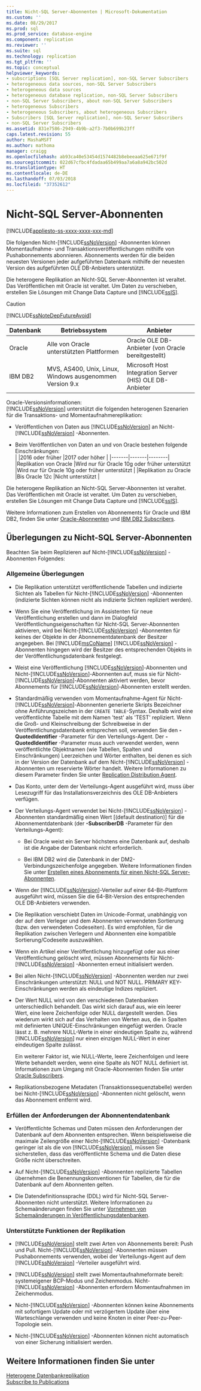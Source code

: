 ```yaml
---
title: Nicht-SQL Server-Abonnenten | Microsoft-Dokumentation
ms.custom: ''
ms.date: 08/29/2017
ms.prod: sql
ms.prod_service: database-engine
ms.component: replication
ms.reviewer: ''
ms.suite: sql
ms.technology: replication
ms.tgt_pltfrm: ''
ms.topic: conceptual
helpviewer_keywords:
- subscriptions [SQL Server replication], non-SQL Server Subscribers
- heterogeneous data sources, non-SQL Server Subscribers
- heterogeneous data sources
- heterogeneous database replication, non-SQL Server Subscribers
- non-SQL Server Subscribers, about non-SQL Server Subscribers
- heterogeneous Subscribers
- heterogeneous Subscribers, about heterogeneous Subscribers
- Subscribers [SQL Server replication], non-SQL Server Subscribers
- non-SQL Server Subscribers
ms.assetid: 831e7586-2949-4b9b-a2f3-7b0b699b23ff
caps.latest.revision: 55
author: MashaMSFT
ms.author: mathoma
manager: craigg
ms.openlocfilehash: ab93ca40e53454d1574482b8ebeeaa625e671f9f
ms.sourcegitcommit: 022d67cfbc4fdadaa65b499aa7a6a8a942bc502d
ms.translationtype: HT
ms.contentlocale: de-DE
ms.lasthandoff: 07/03/2018
ms.locfileid: "37352612"
---
```

# <a name="non-sql-server-subscribers"></a>Nicht-SQL Server-Abonnenten  
[!INCLUDE[appliesto-ss-xxxx-xxxx-xxx-md](../../../includes/appliesto-ss-xxxx-xxxx-xxx-md.md)]

Die folgenden Nicht-[!INCLUDE[ssNoVersion](../../../includes/ssnoversion-md.md)] -Abonnenten können Momentaufnahme- und Transaktionsveröffentlichungen mithilfe von Pushabonnements abonnieren. Abonnements werden für die beiden neuesten Versionen jeder aufgeführten Datenbank mithilfe der neuesten Version des aufgeführten OLE DB-Anbieters unterstützt.  
  
 Die heterogene Replikation an Nicht-SQL Server-Abonnenten ist veraltet. Das Veröffentlichen mit Oracle ist veraltet. Um Daten zu verschieben, erstellen Sie Lösungen mit Change Data Capture und [!INCLUDE[ssIS](../../../includes/ssis-md.md)].  
  
> [!CAUTION]  
>  [!INCLUDE[ssNoteDepFutureAvoid](../../../includes/ssnotedepfutureavoid-md.md)]  
  
|Datenbank|Betriebssystem|Anbieter|  
|--------------|----------------------|--------------|  
|Oracle|Alle von Oracle unterstützten Plattformen|Oracle OLE DB-Anbieter (von Oracle bereitgestellt)|  
|IBM DB2|MVS, AS400, Unix, Linux, Windows ausgenommen Version 9.x|Microsoft Host Integration Server (HIS) OLE DB-Anbieter|  

Oracle-Versionsinformationen:  
[!INCLUDE[ssNoVersion](../../../includes/ssnoversion-md.md)] unterstützt die folgenden heterogenen Szenarien für die Transaktions- und Momentaufnahmereplikation:  
  
-   Veröffentlichen von Daten aus [!INCLUDE[ssNoVersion](../../../includes/ssnoversion-md.md)] an Nicht-[!INCLUDE[ssNoVersion](../../../includes/ssnoversion-md.md)] -Abonnenten.  

-   Beim Veröffentlichen von Daten an und von Oracle bestehen folgende Einschränkungen:  
  | |2016 oder früher |2017 oder höher |
  |-------|-------|--------|
  |Replikation von Oracle |Wird nur für Oracle 10g oder früher unterstützt |Wird nur für Oracle 10g oder früher unterstützt |
  |Replikation zu Oracle |Bis Oracle 12c |Nicht unterstützt |


 Die heterogene Replikation an Nicht-SQL Server-Abonnenten ist veraltet. Das Veröffentlichen mit Oracle ist veraltet. Um Daten zu verschieben, erstellen Sie Lösungen mit Change Data Capture und [!INCLUDE[ssIS](../../../includes/ssis-md.md)].  

Weitere Informationen zum Erstellen von Abonnements für Oracle und IBM DB2, finden Sie unter [Oracle-Abonnenten](../../../relational-databases/replication/non-sql/oracle-subscribers.md) und [IBM DB2 Subscribers](../../../relational-databases/replication/non-sql/ibm-db2-subscribers.md).  
  
## <a name="considerations-for-non-sql-server-subscribers"></a>Überlegungen zu Nicht-SQL Server-Abonnenten  
 Beachten Sie beim Replizieren auf Nicht-[!INCLUDE[ssNoVersion](../../../includes/ssnoversion-md.md)] -Abonnenten Folgendes:  
  
### <a name="general-considerations"></a>Allgemeine Überlegungen  
  
-   Die Replikation unterstützt veröffentlichende Tabellen und indizierte Sichten als Tabellen für Nicht-[!INCLUDE[ssNoVersion](../../../includes/ssnoversion-md.md)] -Abonnenten (indizierte Sichten können nicht als indizierte Sichten repliziert werden).  
  
-   Wenn Sie eine Veröffentlichung im Assistenten für neue Veröffentlichung erstellen und dann im Dialogfeld Veröffentlichungseigenschaften für Nicht-SQL Server-Abonnenten aktivieren, wird bei Nicht-[!INCLUDE[ssNoVersion](../../../includes/ssnoversion-md.md)] -Abonnenten für keines der Objekte in der Abonnementdatenbank der Besitzer angegeben. Bei [!INCLUDE[msCoName](../../../includes/msconame-md.md)] [!INCLUDE[ssNoVersion](../../../includes/ssnoversion-md.md)] -Abonnenten hingegen wird der Besitzer des entsprechenden Objekts in der Veröffentlichungsdatenbank festgelegt.  
  
-   Weist eine Veröffentlichung [!INCLUDE[ssNoVersion](../../../includes/ssnoversion-md.md)]-Abonnenten und Nicht-[!INCLUDE[ssNoVersion](../../../includes/ssnoversion-md.md)]-Abonnenten auf, muss sie für Nicht-[!INCLUDE[ssNoVersion](../../../includes/ssnoversion-md.md)]-Abonnenten aktiviert werden, bevor Abonnements für [!INCLUDE[ssNoVersion](../../../includes/ssnoversion-md.md)]-Abonnenten erstellt werden.  
  
-   Standardmäßig verwenden vom Momentaufnahme-Agent für Nicht-[!INCLUDE[ssNoVersion](../../../includes/ssnoversion-md.md)]-Abonnenten generierte Skripts Bezeichner ohne Anführungszeichen in der `CREATE TABLE`-Syntax. Deshalb wird eine veröffentlichte Tabelle mit dem Namen 'test' als 'TEST' repliziert. Wenn die Groß- und Kleinschreibung der Schreibweise in der Veröffentlichungsdatenbank entsprechen soll, verwenden Sie den **-QuotedIdentifier** -Parameter für den Verteilungs-Agent. Der **-QuotedIdentifier** -Parameter muss auch verwendet werden, wenn veröffentlichte Objektnamen (wie Tabellen, Spalten und Einschränkungen) Leerzeichen und Wörter enthalten, bei denen es sich in der Version der Datenbank auf dem Nicht-[!INCLUDE[ssNoVersion](../../../includes/ssnoversion-md.md)] -Abonnenten um reservierte Wörter handelt. Weitere Informationen zu diesem Parameter finden Sie unter [Replication Distribution Agent](../../../relational-databases/replication/agents/replication-distribution-agent.md).  
  
-   Das Konto, unter dem der Verteilungs-Agent ausgeführt wird, muss über Lesezugriff für das Installationsverzeichnis des OLE DB-Anbieters verfügen.  
  
-   Der Verteilungs-Agent verwendet bei Nicht-[!INCLUDE[ssNoVersion](../../../includes/ssnoversion-md.md)] -Abonnenten standardmäßig einen Wert [(default destination)] für die Abonnementdatenbank (der **-SubscriberDB** -Parameter für den Verteilungs-Agent):  
  
    -   Bei Oracle weist ein Server höchstens eine Datenbank auf, deshalb ist die Angabe der Datenbank nicht erforderlich.  
  
    -   Bei IBM DB2 wird die Datenbank in der DM2-Verbindungszeichenfolge angegeben. Weitere Informationen finden Sie unter [Erstellen eines Abonnements für einen Nicht-SQL Server-Abonnenten](../../../relational-databases/replication/create-a-subscription-for-a-non-sql-server-subscriber.md).  
  
-   Wenn der [!INCLUDE[ssNoVersion](../../../includes/ssnoversion-md.md)]-Verteiler auf einer 64-Bit-Plattform ausgeführt wird, müssen Sie die 64-Bit-Version des entsprechenden OLE DB-Anbieters verwenden.  
  
-   Die Replikation verschiebt Daten im Unicode-Format, unabhängig von der auf dem Verleger und dem Abonnenten verwendeten Sortierung (bzw. den verwendeten Codeseiten). Es wird empfohlen, für die Replikation zwischen Verlegern und Abonnenten eine kompatible Sortierung/Codeseite auszuwählen.  
  
-   Wenn ein Artikel einer Veröffentlichung hinzugefügt oder aus einer Veröffentlichung gelöscht wird, müssen Abonnements für Nicht-[!INCLUDE[ssNoVersion](../../../includes/ssnoversion-md.md)] -Abonnenten erneut initialisiert werden.  
  
-   Bei allen Nicht-[!INCLUDE[ssNoVersion](../../../includes/ssnoversion-md.md)] -Abonnenten werden nur zwei Einschränkungen unterstützt: NULL und NOT NULL. PRIMARY KEY-Einschränkungen werden als eindeutige Indizes repliziert.  
  
-   Der Wert NULL wird von den verschiedenen Datenbanken unterschiedlich behandelt. Das wirkt sich darauf aus, wie ein leerer Wert, eine leere Zeichenfolge oder NULL dargestellt werden. Dies wiederum wirkt sich auf das Verhalten von Werten aus, die in Spalten mit definierten UNIQUE-Einschränkungen eingefügt werden. Oracle lässt z. B. mehrere NULL-Werte in einer eindeutigen Spalte zu, während [!INCLUDE[ssNoVersion](../../../includes/ssnoversion-md.md)] nur einen einzigen NULL-Wert in einer eindeutigen Spalte zulässt.  
  
     Ein weiterer Faktor ist, wie NULL-Werte, leere Zeichenfolgen und leere Werte behandelt werden, wenn eine Spalte als NOT NULL definiert ist. Informationen zum Umgang mit Oracle-Abonnenten finden Sie unter [Oracle Subscribers](../../../relational-databases/replication/non-sql/oracle-subscribers.md).  
  
-   Replikationsbezogene Metadaten (Transaktionssequenztabelle) werden bei Nicht-[!INCLUDE[ssNoVersion](../../../includes/ssnoversion-md.md)] -Abonnenten nicht gelöscht, wenn das Abonnement entfernt wird.  
  
### <a name="conforming-to-the-requirements-of-the-subscriber-database"></a>Erfüllen der Anforderungen der Abonnentendatenbank  
  
-   Veröffentlichte Schemas und Daten müssen den Anforderungen der Datenbank auf dem Abonnenten entsprechen. Wenn beispielsweise die maximale Zeilengröße einer Nicht-[!INCLUDE[ssNoVersion](../../../includes/ssnoversion-md.md)] -Datenbank geringer ist als die von [!INCLUDE[ssNoVersion](../../../includes/ssnoversion-md.md)], müssen Sie sicherstellen, dass das veröffentlichte Schema und die Daten diese Größe nicht überschreiten.  
  
-   Auf Nicht-[!INCLUDE[ssNoVersion](../../../includes/ssnoversion-md.md)] -Abonnenten replizierte Tabellen übernehmen die Benennungskonventionen für Tabellen, die für die Datenbank auf dem Abonnenten gelten.  
  
-   Die Datendefinitionssprache (DDL) wird für Nicht-SQL Server-Abonnenten nicht unterstützt. Weitere Informationen zu Schemaänderungen finden Sie unter [Vornehmen von Schemaänderungen in Veröffentlichungsdatenbanken](../../../relational-databases/replication/publish/make-schema-changes-on-publication-databases.md).  
  
### <a name="replication-feature-support"></a>Unterstützte Funktionen der Replikation  
  
-   [!INCLUDE[ssNoVersion](../../../includes/ssnoversion-md.md)] stellt zwei Arten von Abonnements bereit: Push und Pull. Nicht-[!INCLUDE[ssNoVersion](../../../includes/ssnoversion-md.md)] -Abonnenten müssen Pushabonnements verwenden, wobei der Verteilungs-Agent auf dem [!INCLUDE[ssNoVersion](../../../includes/ssnoversion-md.md)] -Verteiler ausgeführt wird.  
  
-   [!INCLUDE[ssNoVersion](../../../includes/ssnoversion-md.md)] stellt zwei Momentaufnahmeformate bereit: systemeigener BCP-Modus und Zeichenmodus. Nicht-[!INCLUDE[ssNoVersion](../../../includes/ssnoversion-md.md)] -Abonnenten erfordern Momentaufnahmen im Zeichenmodus.  
  
-   Nicht-[!INCLUDE[ssNoVersion](../../../includes/ssnoversion-md.md)] -Abonnenten können keine Abonnements mit sofortigem Update oder mit verzögertem Update über eine Warteschlange verwenden und keine Knoten in einer Peer-zu-Peer-Topologie sein.  
  
-   Nicht-[!INCLUDE[ssNoVersion](../../../includes/ssnoversion-md.md)] -Abonnenten können nicht automatisch von einer Sicherung initialisiert werden.  
  
## <a name="see-also"></a>Weitere Informationen finden Sie unter  
 [Heterogene Datenbankreplikation](../../../relational-databases/replication/non-sql/heterogeneous-database-replication.md)   
 [Subscribe to Publications](../../../relational-databases/replication/subscribe-to-publications.md)  
  
  
